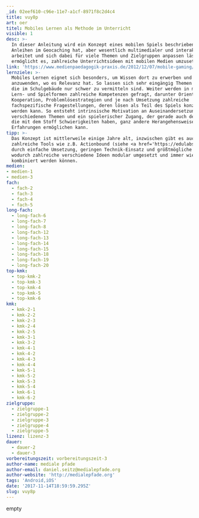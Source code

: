 ```yaml
---
_id: 02eef610-c96e-11e7-a1cf-8971f8c2d4c4
title: vuy8p
art: oer
titel: Mobiles Lernen als Methode im Unterricht
visible: 1
desc: >-
  In dieser Anleitung wird ein Konzept eines mobilen Spiels beschrieben, das
  Anleihen im Geocaching hat, aber wesentlich multimedialer und interaktiver
  arbeitet und sich dabei für viele Themen und Zielgruppen anpassen lässt. Dies
  ermöglicht es, zahlreiche Unterrichtsideen mit mobilen Medien umzusetzen.
link: 'https://www.medienpaedagogik-praxis.de/2012/12/07/mobile-gaming/'
lernziele: >-
  Mobiles Lernen eignet sich besonders, um Wissen dort zu erwerben und
  anzuwenden, wo es Relevanz hat. So lassen sich sehr eingängig Themen angehen,
  die im Schulgebäude nur schwer zu vermitteln sind. Weiter werden in mobilen
  Lern- und Spielformen zahlreiche Kompetenzen gefragt, darunter Orientierung,
  Kooperation, Problemlösestrategien und je nach Umsetzung zahlreiche
  fachspezifische Fragestellungen, deren lösen als Teil des Spiels konzipiert
  werden kann. So entsteht intrinsische Motivation an Auseinandersetzung mit den
  verschiedenen Themen und ein spielerischer Zugang, der gerade auch den SuS,
  die mit dem Stoff Schwierigkeiten haben, ganz andere Herangehensweisen und
  Erfahrungen ermöglichen kann.
tipp: >-
  Das Konzept ist mittlerweile einige Jahre alt, inzwischen gibt es auch
  zahlreiche Tools wie z.B. Actionbound (siehe <a href='https://edulabs.de/oer/hqijm/index.html'>Karte</a>). Dennoch besticht dieses Konzept
  durch einfache Umsetzung, geringen Technik-Einsatz und größtmögliche Varianz,
  wodurch zahlreiche verschiedene Ideen modular umgesetzt und immer wieder neu
  kombiniert werden können.
medien:
- medien-1
- medien-3
fach:
  - fach-2
  - fach-3
  - fach-4
  - fach-5
long-fach:
  - long-fach-6
  - long-fach-7
  - long-fach-8
  - long-fach-12
  - long-fach-13
  - long-fach-14
  - long-fach-15
  - long-fach-18
  - long-fach-19
  - long-fach-20
top-kmk:
  - top-kmk-2
  - top-kmk-3
  - top-kmk-4
  - top-kmk-5
  - top-kmk-6
kmk:
  - kmk-2-1
  - kmk-2-2
  - kmk-2-3
  - kmk-2-4
  - kmk-2-5
  - kmk-3-1
  - kmk-3-2
  - kmk-4-1
  - kmk-4-2
  - kmk-4-3
  - kmk-4-4
  - kmk-5-1
  - kmk-5-2
  - kmk-5-3
  - kmk-5-4
  - kmk-6-1
  - kmk-6-2
zielgruppe:
  - zielgruppe-1
  - zielgruppe-2
  - zielgruppe-3
  - zielgruppe-4
  - zielgruppe-5
lizenz: lizenz-3
dauer:
  - dauer-2
  - dauer-3
vorbereitungszeit: vorbereitungszeit-3
author-name: mediale pfade
author-email: daniel.seitz@medialepfade.org
author-website: 'http://medialepfade.org'
tags: 'Android,iOS'
date: '2017-11-14T18:59:59.295Z'
slug: vuy8p
---
```

empty
